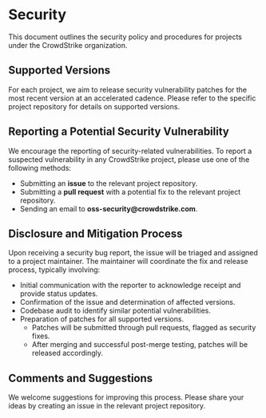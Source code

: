 # Security

This document outlines the security policy and procedures for projects under the CrowdStrike organization.

## Supported Versions

For each project, we aim to release security vulnerability patches for the most recent version at an accelerated cadence. Please refer to the specific project repository for details on supported versions.

## Reporting a Potential Security Vulnerability

We encourage the reporting of security-related vulnerabilities. To report a suspected vulnerability in any CrowdStrike project, please use one of the following methods:

+ Submitting an __issue__ to the relevant project repository.
+ Submitting a __pull request__ with a potential fix to the relevant project repository.
+ Sending an email to __oss-security@crowdstrike.com__.

## Disclosure and Mitigation Process

Upon receiving a security bug report, the issue will be triaged and assigned to a project maintainer. The maintainer will coordinate the fix and release process, typically involving:

+ Initial communication with the reporter to acknowledge receipt and provide status updates.
+ Confirmation of the issue and determination of affected versions.
+ Codebase audit to identify similar potential vulnerabilities.
+ Preparation of patches for all supported versions.
  + Patches will be submitted through pull requests, flagged as security fixes.
  + After merging and successful post-merge testing, patches will be released accordingly.

## Comments and Suggestions

We welcome suggestions for improving this process. Please share your ideas by creating an issue in the relevant project repository.
